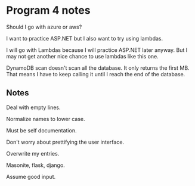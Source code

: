 # Program 4 notes

Should I go with azure or aws?

I want to practice ASP.NET but I also want to try using lambdas.

I will go with Lambdas because I will practice ASP.NET later anyway. But I may not get another nice chance to use lambdas like this one.

DynamoDB scan doesn't scan all the database. It only returns the first MB. That means I have to keep calling it until I reach the end of the database.


## Notes

Deal with empty lines.

Normalize names to lower case.

Must be self documentation.

Don't worry about prettifying the user interface.

Overwrite my entries.

Masonite, flask, django.

Assume good input.